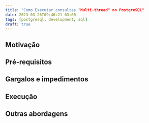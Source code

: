 ```yaml
---
title: "Como Executar consultas "Multi-thread" no PostgreSQL"
date: 2023-03-26T09:46:21-03:00
tags: [postgresql, development, sql]
draft: true
---
```


## Motivação



## Pré-requisitos



## Gargalos e impedimentos



## Execução



## Outras abordagens
